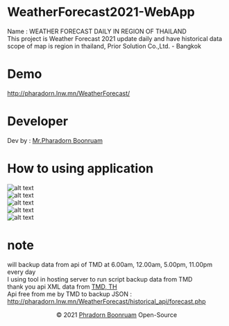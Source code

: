 # WeatherForecast2021-WebApp
Name : WEATHER FORECAST DAILY IN REGION OF THAILAND<br/>
This project is Weather Forecast 2021 update daily and have historical data scope of map is region in thailand, Prior Solution Co.,Ltd. - Bangkok
# Demo
http://pharadorn.lnw.mn/WeatherForecast/
# Developer
Dev by : <a href="https://www.facebook.com/PharadornB/">Mr.Pharadorn Boonruam </a><br/>
# How to using application
![alt text](http://student.sut.ac.th/b6134228/imgweatherforecast/1.JPG)<br/>
![alt text](http://student.sut.ac.th/b6134228/imgweatherforecast/2.JPG)<br/>
![alt text](http://student.sut.ac.th/b6134228/imgweatherforecast/3.JPG)<br/>
![alt text](http://student.sut.ac.th/b6134228/imgweatherforecast/4.JPG)<br/>
![alt text](http://student.sut.ac.th/b6134228/imgweatherforecast/5.JPG)<br/>
# note
will backup data from api of TMD at 6.00am, 12.00am, 5.00pm, 11.00pm every day<br/>
I using tool in hosting server to run script backup data from TMD<br/>
thank you api XML data from <a href="https://www.tmd.go.th/">TMD, TH</a><br/>
Api free from me by TMD to backup JSON : http://pharadorn.lnw.mn/WeatherForecast/historical_api/forecast.php
<p align="center">© 2021 <a href="https://www.facebook.com/PharadornB/">Phradorn Boonruam</a> Open-Source</p>
